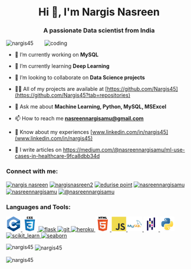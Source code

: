 <h1 align="center">Hi 👋, I'm Nargis Nasreen</h1>
<h3 align="center">A passionate Data scientist from India</h3>
<img align='right' alt='coding' width='400' src='https://cdn.dribbble.com/users/330915/screenshots/3587000/media/343cb53c87e313181d99248d3071bc77.gif'>
<p align="left"> <img src="https://komarev.com/ghpvc/?username=nargis45&label=Profile%20views&color=0e75b6&style=flat" alt="nargis45" /> </p>

- 🔭 I’m currently working on **MySQL**

- 🌱 I’m currently learning **Deep Learning**

- 👯 I’m looking to collaborate on **Data Science projects**

- 👨‍💻 All of my projects are available at [https://github.com/Nargis45](https://github.com/Nargis45?tab=repositories)

- 💬 Ask me about **Machine Learning, Python, MySQL, MSExcel**

- 📫 How to reach me **nasreennargisamu@gmail.com**

- 📄 Know about my experiences [www.linkedin.com/in/nargis45](www.linkedin.com/in/nargis45)
- 📝 I write articles on https://medium.com/@nasreennargisamu/ml-use-cases-in-healthcare-9fca8dbb34d

<h3 align="left">Connect with me:</h3>
<p align="left">
<a href="https://linkedin.com/in/nargis nasreen" target="blank"><img align="center" src="https://raw.githubusercontent.com/rahuldkjain/github-profile-readme-generator/master/src/images/icons/Social/linked-in-alt.svg" alt="nargis nasreen" height="30" width="40" /></a>
<a href="https://instagram.com/nargisnasreen2" target="blank"><img align="center" src="https://raw.githubusercontent.com/rahuldkjain/github-profile-readme-generator/master/src/images/icons/Social/instagram.svg" alt="nargisnasreen2" height="30" width="40" /></a>
<a href="https://www.youtube.com/c/edurise point" target="blank"><img align="center" src="https://raw.githubusercontent.com/rahuldkjain/github-profile-readme-generator/master/src/images/icons/Social/youtube.svg" alt="edurise point" height="30" width="40" /></a>
<a href="https://www.hackerrank.com/nasreennargisamu" target="blank"><img align="center" src="https://raw.githubusercontent.com/rahuldkjain/github-profile-readme-generator/master/src/images/icons/Social/hackerrank.svg" alt="nasreennargisamu" height="30" width="40" /></a>
<a href="https://auth.geeksforgeeks.org/user/nasreennargisamu" target="blank"><img align="center" src="https://raw.githubusercontent.com/rahuldkjain/github-profile-readme-generator/master/src/images/icons/Social/geeks-for-geeks.svg" alt="nasreennargisamu" height="30" width="40" /></a>
<a href="https://medium.com/@nasreennargisamu" target="blank"><img align="center" src="https://raw.githubusercontent.com/rahuldkjain/github-profile-readme-generator/master/src/images/icons/Social/medium.svg" alt="@nasreennargisamu" height="30" width="40" /></a>
</p>

<h3 align="left">Languages and Tools:</h3>
<p align="left"> <a href="https://www.w3schools.com/cpp/" target="_blank" rel="noreferrer"> <img src="https://raw.githubusercontent.com/devicons/devicon/master/icons/cplusplus/cplusplus-original.svg" alt="cplusplus" width="40" height="40"/> </a> <a href="https://www.w3schools.com/css/" target="_blank" rel="noreferrer"> <img src="https://raw.githubusercontent.com/devicons/devicon/master/icons/css3/css3-original-wordmark.svg" alt="css3" width="40" height="40"/> </a> <a href="https://flask.palletsprojects.com/" target="_blank" rel="noreferrer"> <img src="https://www.vectorlogo.zone/logos/pocoo_flask/pocoo_flask-icon.svg" alt="flask" width="40" height="40"/> </a> <a href="https://git-scm.com/" target="_blank" rel="noreferrer"> <img src="https://www.vectorlogo.zone/logos/git-scm/git-scm-icon.svg" alt="git" width="40" height="40"/> </a> <a href="https://heroku.com" target="_blank" rel="noreferrer"> <img src="https://www.vectorlogo.zone/logos/heroku/heroku-icon.svg" alt="heroku" width="40" height="40"/> </a> <a href="https://www.w3.org/html/" target="_blank" rel="noreferrer"> <img src="https://raw.githubusercontent.com/devicons/devicon/master/icons/html5/html5-original-wordmark.svg" alt="html5" width="40" height="40"/> </a> <a href="https://developer.mozilla.org/en-US/docs/Web/JavaScript" target="_blank" rel="noreferrer"> <img src="https://raw.githubusercontent.com/devicons/devicon/master/icons/javascript/javascript-original.svg" alt="javascript" width="40" height="40"/> </a> <a href="https://www.mysql.com/" target="_blank" rel="noreferrer"> <img src="https://raw.githubusercontent.com/devicons/devicon/master/icons/mysql/mysql-original-wordmark.svg" alt="mysql" width="40" height="40"/> </a> <a href="https://pandas.pydata.org/" target="_blank" rel="noreferrer"> <img src="https://raw.githubusercontent.com/devicons/devicon/2ae2a900d2f041da66e950e4d48052658d850630/icons/pandas/pandas-original.svg" alt="pandas" width="40" height="40"/> </a> <a href="https://www.python.org" target="_blank" rel="noreferrer"> <img src="https://raw.githubusercontent.com/devicons/devicon/master/icons/python/python-original.svg" alt="python" width="40" height="40"/> </a> <a href="https://scikit-learn.org/" target="_blank" rel="noreferrer"> <img src="https://upload.wikimedia.org/wikipedia/commons/0/05/Scikit_learn_logo_small.svg" alt="scikit_learn" width="40" height="40"/> </a> <a href="https://seaborn.pydata.org/" target="_blank" rel="noreferrer"> <img src="https://seaborn.pydata.org/_images/logo-mark-lightbg.svg" alt="seaborn" width="40" height="40"/> </a> </p>

<p><img align="left" src="https://github-readme-stats.vercel.app/api/top-langs?username=nargis45&show_icons=true&locale=en&layout=compact" alt="nargis45" /></p>

<p>&nbsp;<img align="center" src="https://github-readme-stats.vercel.app/api?username=nargis45&show_icons=true&locale=en" alt="nargis45" /></p>

<p><img align="center" src="https://github-readme-streak-stats.herokuapp.com/?user=nargis45&" alt="nargis45" /></p>
